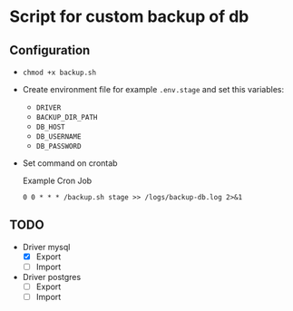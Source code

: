 
# Script for custom backup of db

## Configuration
- ```chmod +x backup.sh```
- Create environment file for example ```.env.stage``` and set this variables:
    - ```DRIVER```
    - ```BACKUP_DIR_PATH```
    - ```DB_HOST```
    - ```DB_USERNAME```
    - ```DB_PASSWORD```


- Set command on crontab

    Example Cron Job
    ```SHELL
    0 0 * * * /backup.sh stage >> /logs/backup-db.log 2>&1
    ```

## TODO
- Driver mysql
    - [x] Export
    - [ ] Import
- Driver postgres
    - [ ] Export
    - [ ] Import